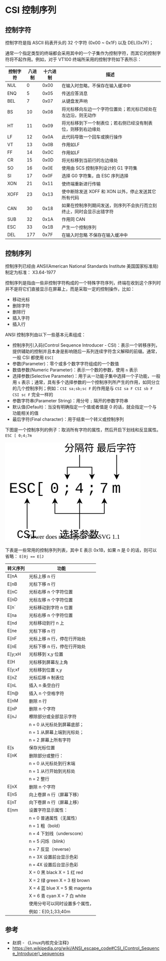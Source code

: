 # CSI 控制序列

## 控制字符

控制字符是指 ASCII 码表开头的 32 个字符 (0x00 ~ 0x1F) 以及 DEL(0x7F)；

通常一个指定类型的终端都会采用其中的一个子集作为控制字符，而其它的控制字符将不起作用。例如，对于 VT100 终端所采用的控制字符如下表所示：

| 控制字符 | 八进制 | 十六进制 | 描述                                                                 |
| -------- | ------ | -------- | -------------------------------------------------------------------- |
| NUL      | 0      | 0x00     | 在输入时忽略，不保存在输入缓冲中                                     |
| ENQ      | 5      | 0x05     | 传送应答消息                                                         |
| BEL      | 7      | 0x07     | 从键盘发声响                                                         |
| BS       | 10     | 0x08     | 将光标移向左边一个字符位置处；若光标已经处在左边沿，则无动作         |
| HT       | 11     | 0x09     | 将光标移到下一个制表位；若右侧已经没有制表位，则移到右边缘处         |
| LF       | 12     | 0x0A     | 此代码导致一个回车或换行操作                                         |
| VT       | 13     | 0x0B     | 作用如LF                                                             |
| FF       | 14     | 0x0C     | 作用如LF                                                             |
| CR       | 15     | 0x0D     | 将光标移到当前行的左边缘处                                           |
| SO       | 16     | 0x0E     | 使用由 SCS 控制序列设计的 G1 字符集                                  |
| SI       | 17     | 0x0F     | 选择 G0 字符集，由 ESC 序列选择                                      |
| XON      | 21     | 0x11     | 使终端重新进行传输                                                   |  |
| XOFF     | 23     | 0x13     | 使中断除发送 XOFF  和 XON 以外，停止发送其它所有代码                 |
| CAN      | 30     | 0x18     | 如果在控制序列期间发送，则序列不会执行而立刻终止，同时会显示出错字符 |
| SUB      | 32     | 0x1A     | 作用同 CAN                                                           |  |
| ESC      | 33     | 0x1B     | 产生一个控制序列                                                     |  |
| DEL      | 177    | 0x7F     | 在输入时忽略 不保存在输入缓冲中                                      |

## 控制序列

控制序列已经由 ANSI(American National Standards Institute 美国国家标准局)制定为标准： X3.64-1977

控制序列是指由一些非控制字符构成的一个特殊字符序列，终端在收到这个序列时并不是将它们直接显示在屏幕上，而是采取一定的控制操作，比如：

- 移动光标
- 删除字符
- 删除行
- 插入字符
- 插入行

ANSI 控制序列由以下一些基本元素组成：

- 控制序列引入码(Control Sequence Introducer - CSI)：表示一个转移序列，提供辅助的控制并且本身是影响随后一系列连续字符含义解释的前缀。通常，一般 CSI 都使用 `ESC[`
- 参数(Parameter)：零个或多个数字字符组成的一个数值
- 数值参数(Numeric Parameter)：表示一个数的参数，使用 `n` 表示
- 选择参数(Selective Parameter)：用于从一功能子集中选择一个子功能，一般用 `s` 表示；通常，具有多个选择参数的一个控制序列所产生的作用，如同分立的几个控制序列；例如：`CSI sa;sb;sc F` 的作用是与 `CSI sa F CSI sb F CSI sc F` 完全一样的
- 参数字符串(Parameter String)：用分号 `;` 隔开的参数字符串
- 默认值(Default)：当没有明确指定一个值或者值是 0 的话，就会指定一个与功能相关的值
- 最后字符(Final character)：用于结束一个转义或控制序列

下图是一个控制序列的例子：取消所有字符的属性，然后开启下划线和反显属性。`ESC [ 0;4;7m`

![](./images/ansi_01.drawio.svg)

下表是一些常用的控制序列列表，其中 E 表示 0x1B，如果 n 是 0 的话，则可以省略： `E[0j == E[J`

| 转义序列 | 功能                           |
| -------- | ------------------------------ |
| E[nA     | 光标上移 n 行                  |
| E[nB     | 光标下移 n 行                  |
| E[nC     | 光标右移 n 个字符位置          |
| E[nD     | 光标左移 n 个字符位置          |
| E[n`     | 光标移动到字符 n 位置          |
| E[na     | 光标右移 n 个字符位置          |
| E[nd     | 光标移动到行 n 上              |
| E[ne     | 光标下移 n 行                  |
| E[nF     | 光标上移 n 行，停在行开始处    |
| E[nE     | 光标下移 n 行，停在行开始处    |
| E[y;xH   | 光标移到 x,y 位置              |
| E[H      | 光标移到屏幕左上角             |
| E[y;xf   | 光标移到位置 x,y               |
| E[nZ     | 光标后移 n 制表位              |
| E[nL     | 插入 n 条空白行                |
| E[n@     | 插入 n 个空格字符              |
| E[nM     | 删除 n 行                      |
| E[nP     | 删除 n 个字符                  |
| E[nJ     | 檫除部分或全部显示字符         |
|          | n = 0 从光标处到屏幕底部；     |
|          | n = 1 从屏幕上端到光标处；     |
|          | n = 2 屏幕上所有字符           |
| E[s      | 保存光标位置                   |
| E[nK     | 删除部分或整行：               |
|          | n = 0 从光标处到行末端         |
|          | n = 1 从行开始到光标处         |
|          | n = 2 整行                     |
| E[nX     | 删除 n 个字符                  |
| E[nS     | 向上卷屏 n 行（屏幕下移）      |
| E[nT     | 向下卷屏 n 行（屏幕上移）      |
| E[nm     | 设置字符显示属性：             |
|          | n = 0 普通属性（无属性）       |
|          | n = 1 粗（bold）               |
|          | n = 4 下划线（underscore）     |
|          | n = 5 闪烁（blink）            |
|          | n = 7 反显（reverse）          |
|          | n = 3X 设置前台显示色彩        |
|          | n = 4X 设置后台显示色彩        |
|          | X = 0 黑 black X = 1 红 red    |
|          | X = 2 绿 green X = 3 棕 brown  |
|          | X = 4 蓝 blue X = 5 紫 magenta |
|          | X = 6 青 cyan X = 7 白 white   |
|          | 使用分号可以同时设置多个属性， |
|          | 例如：E[0;1;33;40m             |

## 参考

- 赵炯 - 《Linux内核完全注释》
- <https://en.wikipedia.org/wiki/ANSI_escape_code#CSI_(Control_Sequence_Introducer)_sequences>
